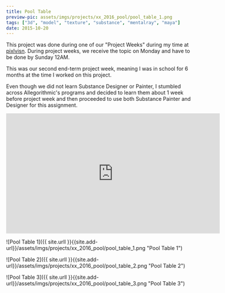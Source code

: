 ```yaml
---
title: Pool Table
preview-pic: assets/imgs/projects/xx_2016_pool/pool_table_1.png
tags: ["3d", "model", "texture", "substance", "mentalray", "maya"]
date: 2015-10-20
---
```


This project was done during one of our "Project Weeks" during my time at <a href="http://www.pixlvisn.com" target="_blank">pixlvisn</a>. During project weeks, we receive the topic on Monday and have to be done by Sunday 12AM.

This was our second end-term project week, meaning I was in school for 6 months at the time I worked on this project.

Even though we did not learn Substance Designer or Painter, I stumbled across Allegorithmic's programs and decided to learn them about 1 week before project week and then proceeded to use both Substance Painter and Designer for this assignment.

<iframe width="580" height="326" src="https://www.youtube.com/embed/sBjaPfPnDhA" frameborder="0" allowfullscreen></iframe>

![Pool Table 1]({{ site.urll }}{{site.add-url}}/assets/imgs/projects/xx_2016_pool/pool_table_1.png "Pool Table 1")

![Pool Table 2]({{ site.urll }}{{site.add-url}}/assets/imgs/projects/xx_2016_pool/pool_table_2.png "Pool Table 2")

![Pool Table 3]({{ site.urll }}{{site.add-url}}/assets/imgs/projects/xx_2016_pool/pool_table_3.png "Pool Table 3")